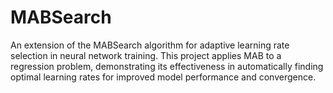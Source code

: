 # MABSearch
An extension of the MABSearch algorithm for adaptive learning rate selection in neural network training. This project applies MAB to a regression problem, demonstrating its effectiveness in automatically finding optimal learning rates for improved model performance and convergence.
